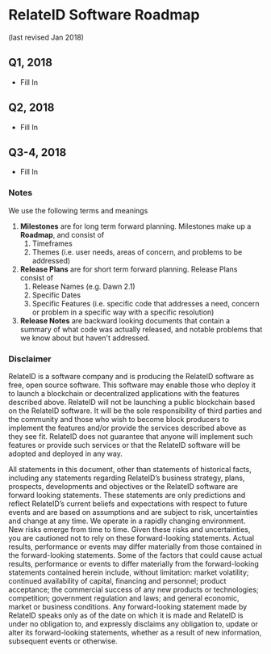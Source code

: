 # RelateID Software Roadmap 
(last revised Jan 2018)
## Q1, 2018
- Fill In

## Q2, 2018
- Fill In

## Q3-4, 2018 
- Fill In

### Notes
We use the following terms and meanings

1. **Milestones** are for long term forward planning. Milestones make up a **Roadmap**, and consist of 
   1. Timeframes
   2. Themes (i.e. user needs, areas of concern, and problems to be addressed)
2. **Release Plans** are for short term forward planning. Release Plans consist of 
   1. Release Names (e.g. Dawn 2.1)
   2. Specific Dates
   3. Specific Features (i.e. specific code that addresses a need, concern or problem in a specific way with a specific resolution)
3. **Release Notes** are backward looking documents that contain a summary of what code was actually released, and notable problems that we know about but haven't addressed.

### Disclaimer
RelateID is a software company and is producing the RelateID software as free, open source software. This software may enable those who deploy it to launch a blockchain or decentralized applications with the features described above. RelateID will not be launching a public blockchain based on the RelateID software. It will be the sole responsibility of third parties and the community and those who wish to become block producers to implement the features and/or provide the services described above as they see fit. RelateID does not guarantee that anyone will implement such features or provide such services or that the RelateID software will be adopted and deployed in any way. 

All statements in this document, other than statements of historical facts, including any statements regarding RelateID’s business strategy, plans, prospects, developments and objectives or the RelateID software are forward looking statements. These statements are only predictions and reflect RelateID’s current beliefs and expectations with respect to future events and are based on assumptions and are subject to risk, uncertainties and change at any time. We operate in a rapidly changing environment. New risks emerge from time to time. Given these risks and uncertainties, you are cautioned not to rely on these forward-looking statements. Actual results, performance or events may differ materially from those contained in the forward-looking statements. Some of the factors that could cause actual results, performance or events to differ materially from the forward-looking statements contained herein include, without limitation: market volatility; continued availability of capital, financing and personnel; product acceptance; the commercial success of any new products or technologies; competition; government regulation and laws; and general economic, market or business conditions. Any forward-looking statement made by RelateID speaks only as of the date on which it is made and RelateID is under no obligation to, and expressly disclaims any obligation to, update or alter its forward-looking statements, whether as a result of new information, subsequent events or otherwise.